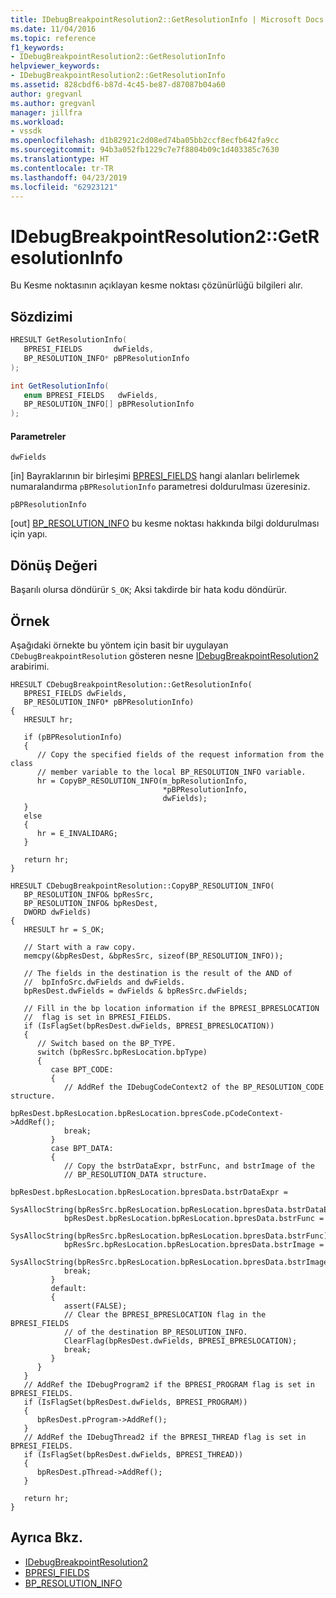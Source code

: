 ```yaml
---
title: IDebugBreakpointResolution2::GetResolutionInfo | Microsoft Docs
ms.date: 11/04/2016
ms.topic: reference
f1_keywords:
- IDebugBreakpointResolution2::GetResolutionInfo
helpviewer_keywords:
- IDebugBreakpointResolution2::GetResolutionInfo
ms.assetid: 828cbdf6-b87d-4c45-be87-d87087b04a60
author: gregvanl
ms.author: gregvanl
manager: jillfra
ms.workload:
- vssdk
ms.openlocfilehash: d1b82921c2d08ed74ba05bb2ccf8ecfb642fa9cc
ms.sourcegitcommit: 94b3a052fb1229c7e7f8804b09c1d403385c7630
ms.translationtype: HT
ms.contentlocale: tr-TR
ms.lasthandoff: 04/23/2019
ms.locfileid: "62923121"
---
```

# <a name="idebugbreakpointresolution2getresolutioninfo"></a>IDebugBreakpointResolution2::GetResolutionInfo
Bu Kesme noktasının açıklayan kesme noktası çözünürlüğü bilgileri alır.

## <a name="syntax"></a>Sözdizimi

```cpp
HRESULT GetResolutionInfo( 
   BPRESI_FIELDS       dwFields,
   BP_RESOLUTION_INFO* pBPResolutionInfo
);
```

```csharp
int GetResolutionInfo( 
   enum BPRESI_FIELDS   dwFields,
   BP_RESOLUTION_INFO[] pBPResolutionInfo
);
```

#### <a name="parameters"></a>Parametreler
 `dwFields`

 [in] Bayraklarının bir birleşimi [BPRESI_FIELDS](../../../extensibility/debugger/reference/bpresi-fields.md) hangi alanları belirlemek numaralandırma `pBPResolutionInfo` parametresi doldurulması üzeresiniz.

 `pBPResolutionInfo`

 [out] [BP_RESOLUTION_INFO](../../../extensibility/debugger/reference/bp-resolution-info.md) bu kesme noktası hakkında bilgi doldurulması için yapı.

## <a name="return-value"></a>Dönüş Değeri
 Başarılı olursa döndürür `S_OK`; Aksi takdirde bir hata kodu döndürür.

## <a name="example"></a>Örnek
 Aşağıdaki örnekte bu yöntem için basit bir uygulayan `CDebugBreakpointResolution` gösteren nesne [IDebugBreakpointResolution2](../../../extensibility/debugger/reference/idebugbreakpointresolution2.md) arabirimi.

```
HRESULT CDebugBreakpointResolution::GetResolutionInfo(
   BPRESI_FIELDS dwFields,
   BP_RESOLUTION_INFO* pBPResolutionInfo)
{
   HRESULT hr;

   if (pBPResolutionInfo)
   {
      // Copy the specified fields of the request information from the class
      // member variable to the local BP_RESOLUTION_INFO variable.
      hr = CopyBP_RESOLUTION_INFO(m_bpResolutionInfo,
                                  *pBPResolutionInfo,
                                  dwFields);
   }
   else
   {
      hr = E_INVALIDARG;
   }

   return hr;
}

HRESULT CDebugBreakpointResolution::CopyBP_RESOLUTION_INFO(
   BP_RESOLUTION_INFO& bpResSrc,
   BP_RESOLUTION_INFO& bpResDest,
   DWORD dwFields)
{
   HRESULT hr = S_OK;

   // Start with a raw copy.
   memcpy(&bpResDest, &bpResSrc, sizeof(BP_RESOLUTION_INFO));

   // The fields in the destination is the result of the AND of
   //  bpInfoSrc.dwFields and dwFields.
   bpResDest.dwFields = dwFields & bpResSrc.dwFields;

   // Fill in the bp location information if the BPRESI_BPRESLOCATION
   //  flag is set in BPRESI_FIELDS.
   if (IsFlagSet(bpResDest.dwFields, BPRESI_BPRESLOCATION))
   {
      // Switch based on the BP_TYPE.
      switch (bpResSrc.bpResLocation.bpType)
      {
         case BPT_CODE:
         {
            // AddRef the IDebugCodeContext2 of the BP_RESOLUTION_CODE structure.
            bpResDest.bpResLocation.bpResLocation.bpresCode.pCodeContext->AddRef();
            break;
         }
         case BPT_DATA:
         {
            // Copy the bstrDataExpr, bstrFunc, and bstrImage of the
            // BP_RESOLUTION_DATA structure.
            bpResDest.bpResLocation.bpResLocation.bpresData.bstrDataExpr =
               SysAllocString(bpResSrc.bpResLocation.bpResLocation.bpresData.bstrDataExpr);
            bpResDest.bpResLocation.bpResLocation.bpresData.bstrFunc =
               SysAllocString(bpResSrc.bpResLocation.bpResLocation.bpresData.bstrFunc);
            bpResSrc.bpResLocation.bpResLocation.bpresData.bstrImage =
               SysAllocString(bpResSrc.bpResLocation.bpResLocation.bpresData.bstrImage);
            break;
         }
         default:
         {
            assert(FALSE);
            // Clear the BPRESI_BPRESLOCATION flag in the BPRESI_FIELDS
            // of the destination BP_RESOLUTION_INFO.
            ClearFlag(bpResDest.dwFields, BPRESI_BPRESLOCATION);
            break;
         }
      }
   }
   // AddRef the IDebugProgram2 if the BPRESI_PROGRAM flag is set in BPRESI_FIELDS.
   if (IsFlagSet(bpResDest.dwFields, BPRESI_PROGRAM))
   {
      bpResDest.pProgram->AddRef();
   }
   // AddRef the IDebugThread2 if the BPRESI_THREAD flag is set in BPRESI_FIELDS.
   if (IsFlagSet(bpResDest.dwFields, BPRESI_THREAD))
   {
      bpResDest.pThread->AddRef();
   }

   return hr;
}
```

## <a name="see-also"></a>Ayrıca Bkz.
- [IDebugBreakpointResolution2](../../../extensibility/debugger/reference/idebugbreakpointresolution2.md)
- [BPRESI_FIELDS](../../../extensibility/debugger/reference/bpresi-fields.md)
- [BP_RESOLUTION_INFO](../../../extensibility/debugger/reference/bp-resolution-info.md)